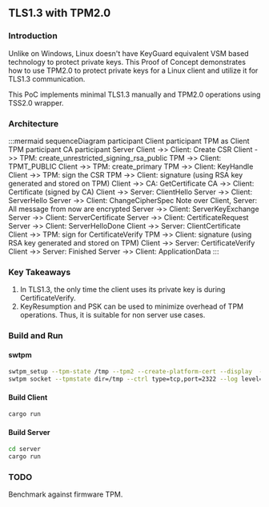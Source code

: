 ## TLS1.3 with TPM2.0

### Introduction

Unlike on Windows, Linux doesn't have KeyGuard equivalent VSM based technology to protect private keys.
This Proof of Concept demonstrates how to use TPM2.0 to protect private keys for a Linux client and utilize it for
TLS1.3 communication.

This PoC implements minimal TLS1.3 manually and TPM2.0 operations using TSS2.0 wrapper.

### Architecture

:::mermaid
sequenceDiagram
    participant Client
    participant TPM as Client TPM
    participant CA
    participant Server
    Client ->> Client: Create CSR
    Client ->> TPM: create_unrestricted_signing_rsa_public
    TPM ->> Client: TPMT_PUBLIC
    Client ->> TPM: create_primary
    TPM ->> Client: KeyHandle
    Client ->> TPM: sign the CSR
    TPM ->> Client: signature (using RSA key generated and stored on TPM)
    Client ->> CA: GetCertificate
    CA ->> Client: Certificate (signed by CA)
    Client ->> Server: ClientHello
    Server ->> Client: ServerHello
    Server ->> Client: ChangeCipherSpec
    Note over Client, Server: All message from now are encrypted
    Server ->> Client: ServerKeyExchange
    Server ->> Client: ServerCertificate
    Server ->> Client: CertificateRequest
    Server ->> Client: ServerHelloDone
    Client ->> Server: ClientCertificate
    Client ->> TPM: sign for CertificateVerify
    TPM ->> Client: signature (using RSA key generated and stored on TPM)
    Client ->> Server: CertificateVerify
    Client ->> Server: Finished
    Server ->> Client: ApplicationData
:::

### Key Takeaways
1. In TLS1.3, the only time the client uses its private key is during CertificateVerify.
2. KeyResumption and PSK can be used to minimize overhead of TPM operations. Thus, it is suitable for non server use cases.


### Build and Run
#### swtpm
```bash
swtpm_setup --tpm-state /tmp --tpm2 --create-platform-cert --display  --create-ek-cert --overwrite
swtpm socket --tpmstate dir=/tmp --ctrl type=tcp,port=2322 --log level=20 --tpm2 --flags not-need-init,startup-clear --server type=tcp,port=2321
```
#### Build Client
```bash
cargo run
```
#### Build Server
```bash 
cd server
cargo run
```
### TODO
Benchmark against firmware TPM.